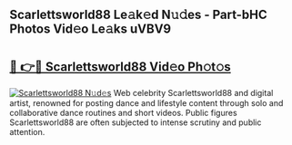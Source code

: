 ## Scarlettsworld88 Le𝚊k𝚎d N𝚞𝚍es - Part-bHC Photos Vid𝚎o Le𝚊ks uVBV9

# <h2><a href="http://fbec0x.evod.top/?m=Scarlettsworld88">🔗 👉🔴 Scarlettsworld88 Vid𝚎o Ph𝚘t𝚘s</a></h2>

[![Scarlettsworld88 N𝚞d𝚎s](https://i.imgur.com/8V9OHl7.gif)](http://fbec0x.evod.top/?m=Scarlettsworld88)
Web celebrity Scarlettsworld88 and digital artist, renowned for posting dance and lifestyle content through solo and collaborative dance routines and short videos. Public figures Scarlettsworld88 are often subjected to intense scrutiny and public attention. 
